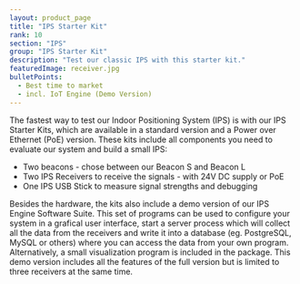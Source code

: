 ```yaml
---
layout: product_page
title: "IPS Starter Kit"
rank: 10
section: "IPS"
group: "IPS Starter Kit"
description: "Test our classic IPS with this starter kit."
featuredImage: receiver.jpg
bulletPoints:
  - Best time to market
  - incl. IoT Engine (Demo Version)
---
```

The fastest way to test our Indoor Positioning System (IPS) is with our IPS Starter Kits, which are available in a standard version and a Power over Ethernet (PoE) version. These kits include all components you need to evaluate our system and build a small IPS:

* Two beacons - chose between our Beacon S and Beacon L
* Two IPS Receivers to receive the signals - with 24V DC supply or PoE
* One IPS USB Stick to measure signal strengths and debugging

Besides the hardware, the kits also include a demo version of our IPS Engine Software Suite. This set of programs can be used to configure your system in a grafical user interface, start a server process which will collect all the data from the receivers and write it into a database (eg. PostgreSQL, MySQL or others) where you can access the data from your own program. Alternatively, a small visualization program is included in the package. This demo version includes all the features of the full version but is limited to three receivers at the same time.
